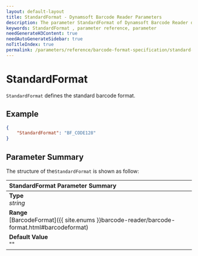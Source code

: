 ```yaml
---
layout: default-layout
title: StandardFormat - Dynamsoft Barcode Reader Parameters
description: The parameter StandardFormat of Dynamsoft Barcode Reader defines the standard barcode format.
keywords: StandardFormat , parameter reference, parameter
needGenerateH3Content: true
needAutoGenerateSidebar: true
noTitleIndex: true
permalink: /parameters/reference/barcode-format-specification/standard-format.html
---
```


# StandardFormat

`StandardFormat` defines the standard barcode format.

## Example

```json
{
    "StandardFormat": "BF_CODE128"
}
```

## Parameter Summary

The structure of the`StandardFormat` is shown as follow:

| StandardFormat  Parameter Summary |
| :--------------------------------- |
| **Type**<br>*string* |
| **Range**<br>[BarcodeFormat]({{ site.enums }}barcode-reader/barcode-format.html#barcodeformat) |
| **Default Value**<br> ""|
